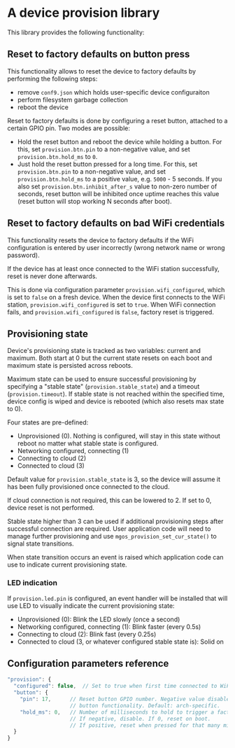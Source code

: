 # A device provision library

This library provides the following functionality:


## Reset to factory defaults on button press

This functionality allows to reset the device to factory defaults by
performing the following steps:

- remove `conf9.json` which holds user-specific device configuraiton
- perform filesystem garbage collection
- reboot the device

Reset to factory defaults is done by configuring a reset button, attached to a
certain GPIO pin. Two modes are possible:

- Hold the reset button and reboot the device while holding a button.
  For this, set `provision.btn.pin` to a non-negative value, and set 
  `provision.btn.hold_ms` to `0`.
- Just hold the reset button pressed for a long time.
  For this, set `provision.btn.pin` to a non-negative value, and set 
  `provision.btn.hold_ms` to a positive value, e.g. `5000` - 5 seconds.
  If you also set `provision.btn.inhibit_after_s` value to non-zero
  number of seconds, reset button will be inhibited once uptime reaches
  this value (reset button will stop working N seconds after boot).


## Reset to factory defaults on bad WiFi credentials

This functionality resets the device to factory defaults if the WiFi
configuration is entered by user incorrectly
(wrong network name or wrong password).

If the device has at least once connected to the WiFi station successfully,
reset is never done afterwards.

This is done via configuration parameter `provision.wifi_configured`, which is
set to `false` on a fresh device. When the device first connects to the WiFi
station, `provision.wifi_configured` is set to `true`. When WiFi connection
fails, and `provision.wifi_configured` is `false`, factory reset is triggered.


## Provisioning state

Device's provisioning state is tracked as two variables: current and maximum.
Both start at 0 but the current state resets on each boot and maximum state is persisted across reboots.

Maximum state can be used to ensure successful provisioning by specifying a
"stable state" (`provision.stable_state`) and a timeout (`provision.timeout`).
If stable state is not reached within the specified time, device config is wiped and device is rebooted
(which also resets max state to 0).

Four states are pre-defined:

 * Unprovisioned (0). Nothing is configured, will stay in this state without reboot no matter what stable state is configured.
 * Networking configured, connecting (1)
 * Connecting to cloud (2)
 * Connected to cloud (3)

Default value for `provision.stable_state` is 3, so the device will assume it has been fully provisioned once connected to the cloud.

If cloud connection is not required, this can be lowered to 2. If set to 0, device reset is not performed.

Stable state higher than 3 can be used if additional provisioning steps after successful connection are required.
User application code will need to manage further provisioning and use `mgos_provision_set_cur_state()` to signal state transitions.

When state transition occurs an event is raised which application code can use to indicate current provisioning state.

### LED indication

If `provision.led.pin` is configured, an event handler will be installed that will use LED to visually indicate the current provisioning state:

 * Unprovisioned (0): Blink the LED slowly (once a second)
 * Networking configured, connecting (1): Blink faster (every 0.5s)
 * Connecting to cloud (2): Blink fast (every 0.25s)
 * Connected to cloud (3, or whatever configured stable state is): Solid on

## Configuration parameters reference

```javascript
"provision": {
  "configured": false,  // Set to true when first time connected to WiFi
  "button": {
    "pin": 17,      // Reset button GPIO number. Negative value disables reset
                    // button functionality. Default: arch-specific.
    "hold_ms": 0,   // Number of milliseconds to hold to trigger a factory reset.
                    // If negative, disable. If 0, reset on boot.
                    // If positive, reset when pressed for that many milliseconds.
  }
}
```
